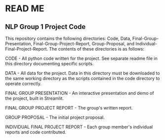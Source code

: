 # READ ME
## NLP Group 1 Project Code

This repository contains the following directories: Code, Data, Final-Group-Presentation, Final-Group-Project-Report, Group-Proposal, and Individual-Final-Project-Report. The contents of these directories is as follows:

CODE - All python code written for the project. See separate readme file in this directory documenting specific scripts.

DATA - All data for the project. Data in this directory must be downloaded to the same working directory as the scripts contained in the code directory to operate correctly.

FINAL GROUP PRESENTATION - An interactive presentation and demo of the project, built in Streamlit.

FINAL GROUP PROJECT REPORT - The group's written report.

GROUP PROPOSAL - The initial project proposal.

INDIVIDUAL FINAL PROJECT REPORT - Each group member's individual reports and code contributed.

